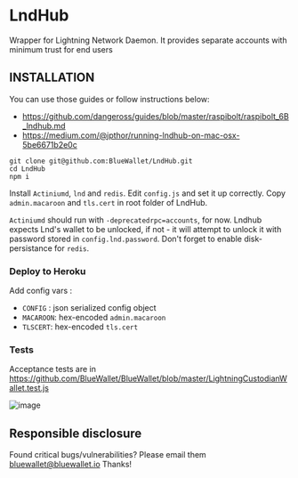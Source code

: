 LndHub
======

Wrapper for Lightning Network Daemon. It provides separate accounts with minimum trust for end users

INSTALLATION
------------

You can use those guides or follow instructions below:

* https://github.com/dangeross/guides/blob/master/raspibolt/raspibolt_6B_lndhub.md
* https://medium.com/@jpthor/running-lndhub-on-mac-osx-5be6671b2e0c

```
git clone git@github.com:BlueWallet/LndHub.git
cd LndHub
npm i
```

Install `Actiniumd`, `lnd` and `redis`. Edit `config.js` and set it up correctly.
Copy `admin.macaroon` and `tls.cert` in root folder of LndHub.

`Actiniumd` should run with `-deprecatedrpc=accounts`, for now. Lndhub expects Lnd's wallet to be unlocked, if not - it will attempt to unlock it with password stored in `config.lnd.password`.
Don't forget to enable disk-persistance for `redis`.


### Deploy to Heroku

Add config vars :
* `CONFIG` : json serialized config object
* `MACAROON`: hex-encoded `admin.macaroon`
* `TLSCERT`: hex-encoded `tls.cert`


### Tests

Acceptance tests are in https://github.com/BlueWallet/BlueWallet/blob/master/LightningCustodianWallet.test.js

![image](https://user-images.githubusercontent.com/1913337/52418916-f30beb00-2ae6-11e9-9d63-17189dc1ae8c.png)



## Responsible disclosure

Found critical bugs/vulnerabilities? Please email them bluewallet@bluewallet.io
Thanks!
